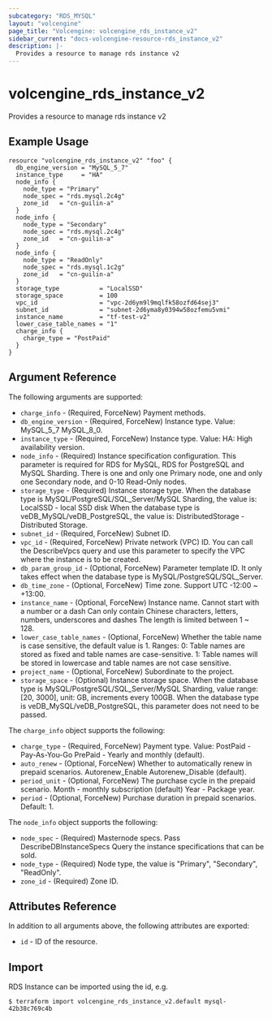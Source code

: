 ```yaml
---
subcategory: "RDS_MYSQL"
layout: "volcengine"
page_title: "Volcengine: volcengine_rds_instance_v2"
sidebar_current: "docs-volcengine-resource-rds_instance_v2"
description: |-
  Provides a resource to manage rds instance v2
---
```

# volcengine_rds_instance_v2
Provides a resource to manage rds instance v2
## Example Usage
```hcl
resource "volcengine_rds_instance_v2" "foo" {
  db_engine_version = "MySQL_5_7"
  instance_type     = "HA"
  node_info {
    node_type = "Primary"
    node_spec = "rds.mysql.2c4g"
    zone_id   = "cn-guilin-a"
  }
  node_info {
    node_type = "Secondary"
    node_spec = "rds.mysql.2c4g"
    zone_id   = "cn-guilin-a"
  }
  node_info {
    node_type = "ReadOnly"
    node_spec = "rds.mysql.1c2g"
    zone_id   = "cn-guilin-a"
  }
  storage_type           = "LocalSSD"
  storage_space          = 100
  vpc_id                 = "vpc-2d6ym9l9mqlfk58ozfd64sej3"
  subnet_id              = "subnet-2d6yma8y0394w58ozfemu5vmi"
  instance_name          = "tf-test-v2"
  lower_case_table_names = "1"
  charge_info {
    charge_type = "PostPaid"
  }
}
```
## Argument Reference
The following arguments are supported:
* `charge_info` - (Required, ForceNew) Payment methods.
* `db_engine_version` - (Required, ForceNew) Instance type. Value:
MySQL_5_7
MySQL_8_0.
* `instance_type` - (Required, ForceNew) Instance type. Value:
HA: High availability version.
* `node_info` - (Required) Instance specification configuration. This parameter is required for RDS for MySQL, RDS for PostgreSQL and MySQL Sharding. There is one and only one Primary node, one and only one Secondary node, and 0-10 Read-Only nodes.
* `storage_type` - (Required) Instance storage type. When the database type is MySQL/PostgreSQL/SQL_Server/MySQL Sharding, the value is:
LocalSSD - local SSD disk
When the database type is veDB_MySQL/veDB_PostgreSQL, the value is:
DistributedStorage - Distributed Storage.
* `subnet_id` - (Required, ForceNew) Subnet ID.
* `vpc_id` - (Required, ForceNew) Private network (VPC) ID. You can call the DescribeVpcs query and use this parameter to specify the VPC where the instance is to be created.
* `db_param_group_id` - (Optional, ForceNew) Parameter template ID. It only takes effect when the database type is MySQL/PostgreSQL/SQL_Server.
* `db_time_zone` - (Optional, ForceNew) Time zone. Support UTC -12:00 ~ +13:00.
* `instance_name` - (Optional, ForceNew) Instance name. Cannot start with a number or a dash
Can only contain Chinese characters, letters, numbers, underscores and dashes
The length is limited between 1 ~ 128.
* `lower_case_table_names` - (Optional, ForceNew) Whether the table name is case sensitive, the default value is 1.
Ranges:
0: Table names are stored as fixed and table names are case-sensitive.
1: Table names will be stored in lowercase and table names are not case sensitive.
* `project_name` - (Optional, ForceNew) Subordinate to the project.
* `storage_space` - (Optional) Instance storage space.
When the database type is MySQL/PostgreSQL/SQL_Server/MySQL Sharding, value range: [20, 3000], unit: GB, increments every 100GB.
When the database type is veDB_MySQL/veDB_PostgreSQL, this parameter does not need to be passed.

The `charge_info` object supports the following:

* `charge_type` - (Required, ForceNew) Payment type. Value:
PostPaid - Pay-As-You-Go
PrePaid - Yearly and monthly (default).
* `auto_renew` - (Optional, ForceNew) Whether to automatically renew in prepaid scenarios.
Autorenew_Enable
Autorenew_Disable (default).
* `period_unit` - (Optional, ForceNew) The purchase cycle in the prepaid scenario.
Month - monthly subscription (default)
Year - Package year.
* `period` - (Optional, ForceNew) Purchase duration in prepaid scenarios. Default: 1.

The `node_info` object supports the following:

* `node_spec` - (Required) Masternode specs. Pass
DescribeDBInstanceSpecs Query the instance specifications that can be sold.
* `node_type` - (Required) Node type, the value is "Primary", "Secondary", "ReadOnly".
* `zone_id` - (Required) Zone ID.

## Attributes Reference
In addition to all arguments above, the following attributes are exported:
* `id` - ID of the resource.



## Import
RDS Instance can be imported using the id, e.g.
```
$ terraform import volcengine_rds_instance_v2.default mysql-42b38c769c4b
```

